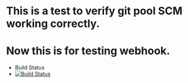 # This is a test to verify git pool SCM working correctly.
# Now this is for testing webhook.
  * Build Status
  * [![Build Status](http://104.199.77.116:8080/buildStatus/icon?job=instavote-jobs%2Finstavote-build)](http://104.199.77.116:8080/job/instavote-jobs/job/instavote-build/)
